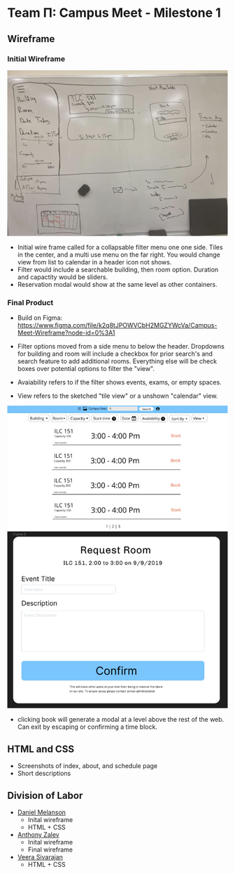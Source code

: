 # Team &Pi;: Campus Meet - Milestone 1

## Wireframe

### Initial Wireframe

![Inital Wireframe](../images/wireframe-inital.jpg)

- Initial wire frame called for a collapsable filter menu one one side. Tiles in the center, and a multi use menu on the far right. You would change view from list to calendar in a header icon not shows.
- Filter would include a searchable building, then room option. Duration and capactity would be sliders.
- Reservation modal would show at the same level as other containers.
### Final Product

- Build on Figma: https://www.figma.com/file/k2q8tJPOWVCbH2MGZYWcVa/Campus-Meet-Wireframe?node-id=0%3A1

- Filter options moved from a side menu to below the header. Dropdowns for building and room will include a checkbox for prior search's and search feature to add additional rooms. Everything else will be check boxes over potential options to filter the "view". 
- Avaiability refers to if the filter shows events, exams, or empty spaces. 
- View refers to the sketched "tile view" or a unshown "calendar" view.

![Final Wireframe Screenshot 1](../images/main_tile_page.png)
![Final Wireframe Screenshot 2](../images/reservation_modal.png)
- clicking book will generate a modal at a level above the rest of the web. Can exit by escaping or confirming a time block.

## HTML and CSS

- Screenshots of index, about, and schedule page
- Short descriptions

## Division of Labor

- [Daniel Melanson](https://github.com/daniel-melanson)
  - Inital wireframe
  - HTML + CSS
- [Anthony Zalev](https://github.com/AnthonyZalev)
  - Inital wireframe
  - Final wireframe
- [Veera Sivarajan](https://github.com/veera-sivarajan)
  - HTML + CSS
